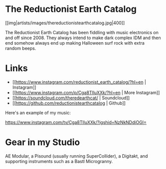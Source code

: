 # The Reductionist Earth Catalog

[[img|artists/images/thereductionistearthcatalog.jpg|400]]

The Reductionist Earth Catalog has been fiddling with music electronics on and off since 2008. They always intend to make dark complex IDM and then end somehow always end up making Halloween surf rock with extra random beeps.

# Links

* [[https://www.instagram.com/reductionist_earth_catalog/?hl=en | Instagram]]
* [[https://www.instagram.com/p/Cga8TIluXXk/?hl=en | More Instagram]]
* [[https://soundcloud.com/theredearthcat/ | Soundcloud]]
* [[https://github.com/reductionistearthcatalog | Github]]

Here's an example of my music:

https://www.instagram.com/tv/Cga8TIluXXk/?igshid=NzNkNDdiOGI=

# Gear in my Studio

AE Modular, a Pisound (usually running SuperCollider), a Digitakt, and supporting instruments such as a Bastl Microgranny.
